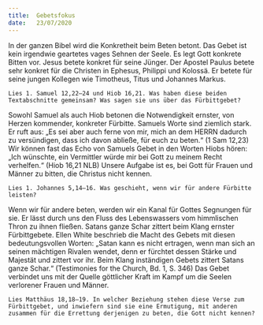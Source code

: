 ```yaml
---
title:  Gebetsfokus
date:   23/07/2020
---
```


In der ganzen Bibel wird die Konkretheit beim Beten betont. Das Gebet ist kein irgendwie geartetes vages Sehnen der Seele. Es legt Gott konkrete Bitten vor. Jesus betete konkret für seine Jünger. Der Apostel Paulus betete sehr konkret für die Christen in Ephesus, Philippi und Kolossä. Er betete für seine jungen Kollegen wie Timotheus, Titus und Johannes Markus.

`Lies 1. Samuel 12,22–24 und Hiob 16,21. Was haben diese beiden Textabschnitte gemeinsam? Was sagen sie uns über das Fürbittgebet?`

Sowohl Samuel als auch Hiob betonen die Notwendigkeit ernster, von Herzen kommender, konkreter Fürbitte. Samuels Worte sind ziemlich stark. Er ruft aus: „Es sei aber auch ferne von mir, mich an dem HERRN dadurch zu versündigen, dass ich davon abließe, für euch zu beten.“ (1 Sam 12,23) Wir können fast das Echo von Samuels Gebet in den Worten Hiobs hören: „Ich wünschte, ein Vermittler würde mir bei Gott zu meinem Recht verhelfen.“ (Hiob 16,21 NLB) Unsere Aufgabe ist es, bei Gott für Frauen und Männer zu bitten, die Christus nicht kennen.

`Lies 1. Johannes 5,14–16. Was geschieht, wenn wir für andere Fürbitte leisten?`

Wenn wir für andere beten, werden wir ein Kanal für Gottes Segnungen für sie. Er lässt durch uns den Fluss des Lebenswassers vom himmlischen Thron zu ihnen fließen. Satans ganze Schar zittert beim Klang ernster Fürbittgebete. Ellen White beschrieb die Macht des Gebets mit diesen bedeutungsvollen Worten: „Satan kann es nicht ertragen, wenn man sich an seinen mächtigen Rivalen wendet, denn er fürchtet dessen Stärke und Majestät und zittert vor ihr. Beim Klang inständigen Gebets zittert Satans ganze Schar.“ (Testimonies for the Church, Bd. 1, S. 346) Das Gebet verbindet uns mit der Quelle göttlicher Kraft im Kampf um die Seelen verlorener Frauen und Männer.

`Lies Matthäus 18,18–19. In welcher Beziehung stehen diese Verse zum Fürbittgebet, und inwiefern sind sie eine Ermutigung, mit anderen zusammen für die Errettung derjenigen zu beten, die Gott nicht kennen?`